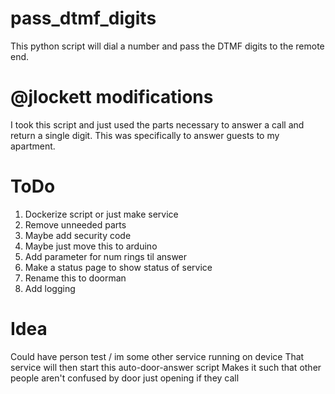 # pass_dtmf_digits
This python script will dial a number and pass the DTMF digits to the remote end.

# @jlockett modifications
I took this script and just used the parts necessary to answer a call and return
a single digit. This was specifically to answer guests to my apartment.


# ToDo
1. Dockerize script or just make service
2. Remove unneeded parts
3. Maybe add security code
4. Maybe just move this to arduino
5. Add parameter for num rings til answer
6. Make a status page to show status of service
7. Rename this to doorman
8. Add logging

# Idea
Could have person test / im some other service running on device
That service will then start this auto-door-answer script
Makes it such that other people aren't confused by door just opening
if they call
